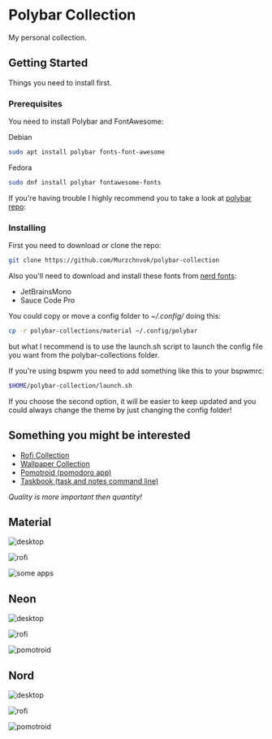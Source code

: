 # Polybar Collection

My personal collection.

## Getting Started

Things you need to install first.

### Prerequisites

You need to install Polybar and FontAwesome:

Debian

```bash
sudo apt install polybar fonts-font-awesome
```

Fedora

```bash
sudo dnf install polybar fontawesome-fonts
```

If you're having trouble I highly recommend you to take a look at [polybar repo](https://github.com/polybar/polybar):

### Installing

First you need to download or clone the repo:

```bash
git clone https://github.com/Murzchnvok/polybar-collection
```

Also you'll need to download and install these fonts from [nerd fonts](https://www.nerdfonts.com/font-downloads):

* JetBrainsMono
* Sauce Code Pro

You could copy or move a config folder to *~/.config/* doing this:

```bash
cp -r polybar-collections/material ~/.config/polybar
```

but what I recommend is to use the launch.sh script to launch the config file you want from the polybar-collections folder.

If you're using bspwm you need to add something like this to your bspwmrc:

```bash
$HOME/polybar-collection/launch.sh
```

If you choose the second option, it will be easier to keep updated and you could always change the theme by just changing the config folder!

## Something you might be interested

* [Rofi Collection](https://github.com/Murzchnvok/rofi-collection)
* [Wallpaper Collection](https://drive.google.com/drive/folders/1o1qjRgkJtnF_8uGB1z6MRsQUjWinHUsw?usp=sharing)
* [Pomotroid (pomodoro app)](https://github.com/Splode/pomotroid)
* [Taskbook (task and notes command line)](https://github.com/klaussinani/taskbook)

*Quality is more important then quantity!*

## Material

![desktop](screenshots/material/desktop.png)

![rofi](screenshots/material/rofi.png)

![some apps](screenshots/material/some-apps.png)

## Neon

![desktop](screenshots/neon/desktop.png)

![rofi](screenshots/neon/rofi.png)

![pomotroid](screenshots/neon/pomotroid.png)

## Nord

![desktop](screenshots/nord/desktop.png)

![rofi](screenshots/nord/rofi.png)

![pomotroid](screenshots/nord/pomotroid.png)
